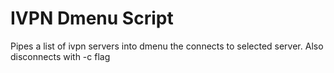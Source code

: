 # IVPN Dmenu Script
Pipes a list of ivpn servers into dmenu the connects to selected server. Also disconnects with -c flag
